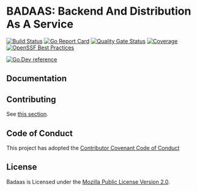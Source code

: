 # BADAAS: Backend And Distribution As A Service

[![Build Status](https://github.com/ditrit/badaas/actions/workflows/CI.yml/badge.svg?branch=main)](https://github.com/ditrit/badaas/actions)
[![Go Report Card](https://goreportcard.com/badge/github.com/ditrit/badaas)](https://goreportcard.com/report/github.com/ditrit/badaas)
[![Quality Gate Status](https://sonarcloud.io/api/project_badges/measure?project=ditrit_badaas&metric=alert_status)](https://sonarcloud.io/summary/new_code?id=ditrit_badaas)
[![Coverage](https://sonarcloud.io/api/project_badges/measure?project=ditrit_badaas&metric=coverage)](https://sonarcloud.io/summary/new_code?id=ditrit_badaas)
[![OpenSSF Best Practices](https://bestpractices.coreinfrastructure.org/projects/7624/badge)](https://bestpractices.coreinfrastructure.org/projects/7624)

[![Go.Dev reference](https://img.shields.io/badge/go.dev-reference-blue?logo=go&logoColor=white)](https://pkg.go.dev/github.com/ditrit/badaas)

## Documentation

<!-- TODO add link to docs -->

## Contributing

See [this section](./docs/contributing/contributing.md).

## Code of Conduct

This project has adopted the [Contributor Covenant Code of Conduct](CODE_OF_CONDUCT.md)

## License

Badaas is Licensed under the [Mozilla Public License Version 2.0](./LICENSE).
